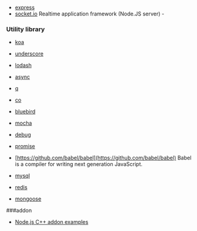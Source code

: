 - [express](https://github.com/strongloop/express)
- [socket.io](https://github.com/socketio/socket.io) Realtime application framework (Node.JS server) -

### Utility library
- [koa](https://github.com/koajs/koa)
- [underscore](https://github.com/jashkenas/underscore)
- [lodash](https://github.com/lodash/lodash)
- [async](https://github.com/caolan/async)
- [q](https://github.com/kriskowal/q)
- [co](https://github.com/tj/co)
- [bluebird](https://github.com/petkaantonov/bluebird)
- [mocha](https://github.com/mochajs/mocha)
- [debug](https://github.com/visionmedia/debug)
- [promise](https://github.com/then/promise)
- [https://github.com/babel/babel](https://github.com/babel/babel) Babel is a compiler for writing next generation JavaScript.

- [mysql](https://github.com/felixge/node-mysql)
- [redis](https://github.com/NodeRedis/node_redis)
- [mongoose](https://github.com/Automattic/mongoose)


###addon

- [Node.js C++ addon examples](https://github.com/nodejs/node-addon-examples)
